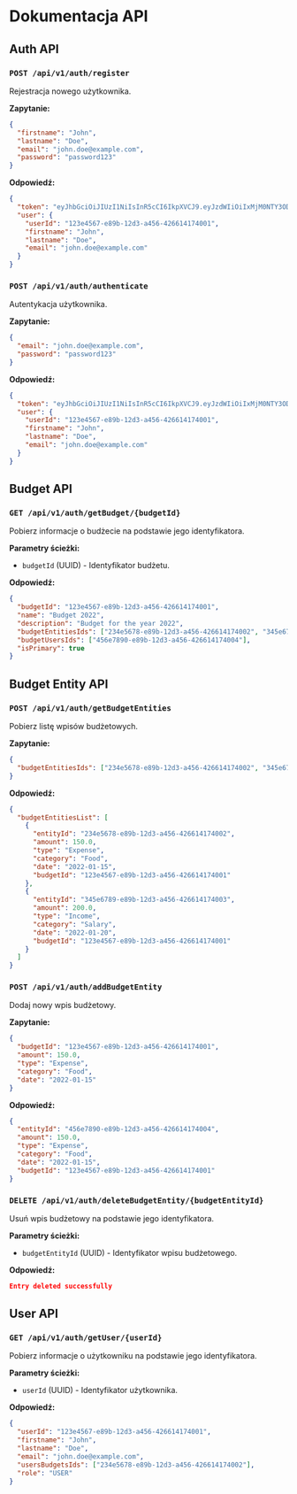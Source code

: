 # Dokumentacja API

## Auth API

### `POST /api/v1/auth/register`

Rejestracja nowego użytkownika.

**Zapytanie:**
```json
{
  "firstname": "John",
  "lastname": "Doe",
  "email": "john.doe@example.com",
  "password": "password123"
}
```
**Odpowiedź:**
```json
{
  "token": "eyJhbGciOiJIUzI1NiIsInR5cCI6IkpXVCJ9.eyJzdWIiOiIxMjM0NTY3ODkwIiwibmFtZSI6IkpvaG4gRG9lIiwiaWF0IjoxNTE2MjM5MDIyfQ.SflKxwRJSMeKKF2QT4fwpMeJf36POk6yJV_adQssw5c",
  "user": {
    "userId": "123e4567-e89b-12d3-a456-426614174001",
    "firstname": "John",
    "lastname": "Doe",
    "email": "john.doe@example.com"
  }
}
```

### `POST /api/v1/auth/authenticate`

Autentykacja użytkownika.

**Zapytanie:**
```json
{
  "email": "john.doe@example.com",
  "password": "password123"
}
```
**Odpowiedź:**
```json
{
  "token": "eyJhbGciOiJIUzI1NiIsInR5cCI6IkpXVCJ9.eyJzdWIiOiIxMjM0NTY3ODkwIiwibmFtZSI6IkpvaG4gRG9lIiwiaWF0IjoxNTE2MjM5MDIyfQ.SflKxwRJSMeKKF2QT4fwpMeJf36POk6yJV_adQssw5c",
  "user": {
    "userId": "123e4567-e89b-12d3-a456-426614174001",
    "firstname": "John",
    "lastname": "Doe",
    "email": "john.doe@example.com"
  }
}
```

## Budget API

### `GET /api/v1/auth/getBudget/{budgetId}`

Pobierz informacje o budżecie na podstawie jego identyfikatora.

**Parametry ścieżki:**

* `budgetId` (UUID) - Identyfikator budżetu.

**Odpowiedź:**

```json
{
  "budgetId": "123e4567-e89b-12d3-a456-426614174001",
  "name": "Budget 2022",
  "description": "Budget for the year 2022",
  "budgetEntitiesIds": ["234e5678-e89b-12d3-a456-426614174002", "345e6789-e89b-12d3-a456-426614174003"],
  "budgetUsersIds": ["456e7890-e89b-12d3-a456-426614174004"],
  "isPrimary": true
}
```

## Budget Entity API

### `POST /api/v1/auth/getBudgetEntities`

Pobierz listę wpisów budżetowych.

**Zapytanie:**
```json
{
  "budgetEntitiesIds": ["234e5678-e89b-12d3-a456-426614174002", "345e6789-e89b-12d3-a456-426614174003"]
}
```
**Odpowiedź:**
```json
{
  "budgetEntitiesList": [
    {
      "entityId": "234e5678-e89b-12d3-a456-426614174002",
      "amount": 150.0,
      "type": "Expense",
      "category": "Food",
      "date": "2022-01-15",
      "budgetId": "123e4567-e89b-12d3-a456-426614174001"
    },
    {
      "entityId": "345e6789-e89b-12d3-a456-426614174003",
      "amount": 200.0,
      "type": "Income",
      "category": "Salary",
      "date": "2022-01-20",
      "budgetId": "123e4567-e89b-12d3-a456-426614174001"
    }
  ]
}
```

### `POST /api/v1/auth/addBudgetEntity`

Dodaj nowy wpis budżetowy.

**Zapytanie:**
```json
{
  "budgetId": "123e4567-e89b-12d3-a456-426614174001",
  "amount": 150.0,
  "type": "Expense",
  "category": "Food",
  "date": "2022-01-15"
}
```
**Odpowiedź:**
```json
{
  "entityId": "456e7890-e89b-12d3-a456-426614174004",
  "amount": 150.0,
  "type": "Expense",
  "category": "Food",
  "date": "2022-01-15",
  "budgetId": "123e4567-e89b-12d3-a456-426614174001"
}
```

### `DELETE /api/v1/auth/deleteBudgetEntity/{budgetEntityId}`

Usuń wpis budżetowy na podstawie jego identyfikatora.

**Parametry ścieżki:**

* `budgetEntityId` (UUID) - Identyfikator wpisu budżetowego.

**Odpowiedź:**

```json
Entry deleted successfully
```

## User API

### `GET /api/v1/auth/getUser/{userId}`

Pobierz informacje o użytkowniku na podstawie jego identyfikatora.

**Parametry ścieżki:**

* `userId` (UUID) - Identyfikator użytkownika.

**Odpowiedź:**

```json
{
  "userId": "123e4567-e89b-12d3-a456-426614174001",
  "firstname": "John",
  "lastname": "Doe",
  "email": "john.doe@example.com",
  "usersBudgetsIds": ["234e5678-e89b-12d3-a456-426614174002"],
  "role": "USER"
}
```